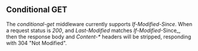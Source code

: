 ## Conditional GET

The _conditional-get_ middleware currently supports _If-Modified-Since_. When a request status is _200_, and _Last-Modified_ matches _If-Modified_-Since_, then the response body and _Content-*_ headers will be stripped, responding with 304 "Not Modified".